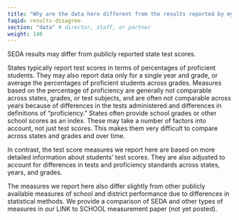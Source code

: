 ```yaml
---
title: "Why are the data here different from the results reported by my state?"
faqid: results-disagree
section: "data" # director, staff, or partner
weight: 140
---
```

SEDA results may differ from publicly reported state test scores. 

States typically report test scores in terms of percentages of proficient students. They may also report data only for a single year and grade, or average the percentages of proficient students across grades. Measures based on the percentage of proficiency are generally not comparable across states, grades, or test subjects, and are often not comparable across years because of differences in the tests administered and differences in definitions of “proficiency.” 
States often provide school grades or other school scores as an index. These may take a number of factors into account, not just test scores. This makes them very difficult to compare across states and grades and over time. 

In contrast, the test score measures we report here are based on more detailed information about students’ test scores. They are also adjusted to account for differences in tests and proficiency standards across states, years, and grades. 

The measures we report here also differ slightly from other publicly available measures of school and district performance due to differences in statistical methods. We provide a comparison of SEDA and other types of measures in our <span class="highlight2">LINK to SCHOOL measurement paper (not yet posted)</span>. 




